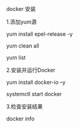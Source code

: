 docker 安装

1.添加yum源

yum install epel-release -y

yum clean all

yum list

2.安装并运行Docker

yum install docker-io –y

systemctl start docker

3.检查安装结果

docker info
